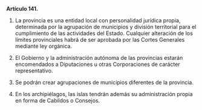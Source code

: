 **Artículo 141.**

1. La provincia es una entidad local con personalidad jurídica propia, determinada por la agrupación de municipios y división territorial para el cumplimiento de las actividades del Estado. Cualquier alteración de los límites provinciales habrá de ser aprobada por las Cortes Generales mediante ley orgánica.

2. El Gobierno y la administración autónoma de las provincias estarán encomendados a Diputaciones u otras Corporaciones de carácter representativo.

3. Se podrán crear agrupaciones de municipios diferentes de la provincia.

4. En los archipiélagos, las islas tendrán además su administración propia en forma de Cabildos o Consejos.